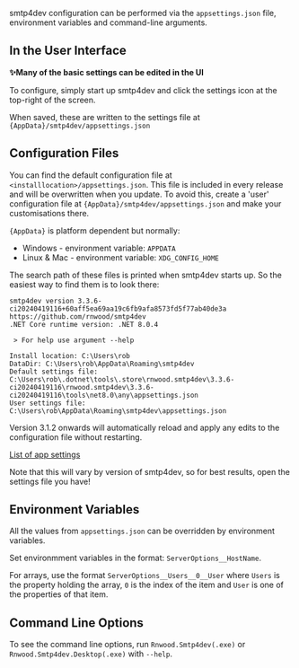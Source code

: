 smtp4dev configuration can be performed via the `appsettings.json` file, environment variables and command-line arguments. 

## In the User Interface

**✨Many of the basic settings can be edited in the UI** 

To configure, simply start up smtp4dev and click the settings icon at the top-right of the screen.

When saved, these are written to the settings file at `{AppData}/smtp4dev/appsettings.json`

## Configuration Files

You can find the default configuration file at `<installlocation>/appsettings.json`. This file is included in every release and will be overwritten when you update. To avoid this, create a 'user' configuration file at `{AppData}/smtp4dev/appsettings.json` and make your customisations there.

`{AppData}` is platform dependent but normally:
- Windows - environment variable: `APPDATA`
- Linux & Mac - environment variable: `XDG_CONFIG_HOME`

The search path of these files is printed when smtp4dev starts up. So the easiest way to find them is to look there:

```
smtp4dev version 3.3.6-ci20240419116+60aff5ea69aa19c6fb9afa8573fd5f77ab40de3a
https://github.com/rnwood/smtp4dev
.NET Core runtime version: .NET 8.0.4

 > For help use argument --help

Install location: C:\Users\rob
DataDir: C:\Users\rob\AppData\Roaming\smtp4dev
Default settings file: C:\Users\rob\.dotnet\tools\.store\rnwood.smtp4dev\3.3.6-ci20240419116\rnwood.smtp4dev\3.3.6-ci20240419116\tools\net8.0\any\appsettings.json
User settings file: C:\Users\rob\AppData\Roaming\smtp4dev\appsettings.json
```

Version 3.1.2 onwards will automatically reload and apply any edits to the configuration file without restarting. 

[List of app settings](https://github.com/rnwood/smtp4dev/blob/master/Rnwood.Smtp4dev/appsettings.json)

Note that this will vary by version of smtp4dev, so for best results, open the settings file you have!

## Environment Variables

All the values from `appsettings.json` can be overridden by environment variables.

Set environmment variables in the format: `ServerOptions__HostName`.

For arrays, use the format `ServerOptions__Users__0__User` where `Users` is the property holding the array, `0` is the index of the item and `User` is one of the properties of that item.

## Command Line Options

To see the command line options, run `Rnwood.Smtp4dev(.exe)` or `Rnwood.Smtp4dev.Desktop(.exe)` with `--help`.
